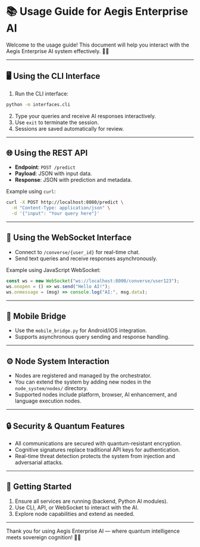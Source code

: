 # 📚 Usage Guide for Aegis Enterprise AI

Welcome to the usage guide! This document will help you interact with the Aegis Enterprise AI system effectively. 💬🤖

---

## 🖥️ Using the CLI Interface

1. Run the CLI interface:  
```bash
python -m interfaces.cli
```

2. Type your queries and receive AI responses interactively.  
3. Use `exit` to terminate the session.  
4. Sessions are saved automatically for review.

---

## 🌐 Using the REST API

- **Endpoint**: `POST /predict`  
- **Payload**: JSON with input data.  
- **Response**: JSON with prediction and metadata.

Example using `curl`:

```bash
curl -X POST http://localhost:8080/predict \
  -H "Content-Type: application/json" \
  -d '{"input": "Your query here"}'
```

---

## 🔌 Using the WebSocket Interface

- Connect to `/converse/{user_id}` for real-time chat.  
- Send text queries and receive responses asynchronously.

Example using JavaScript WebSocket:

```javascript
const ws = new WebSocket("ws://localhost:8000/converse/user123");
ws.onopen = () => ws.send("Hello AI!");
ws.onmessage = (msg) => console.log("AI:", msg.data);
```

---

## 📱 Mobile Bridge

- Use the `mobile_bridge.py` for Android/iOS integration.  
- Supports asynchronous query sending and response handling.

---

## ⚙️ Node System Interaction

- Nodes are registered and managed by the orchestrator.  
- You can extend the system by adding new nodes in the `node_system/nodes/` directory.  
- Supported nodes include platform, browser, AI enhancement, and language execution nodes.

---

## 🔒 Security & Quantum Features

- All communications are secured with quantum-resistant encryption.  
- Cognitive signatures replace traditional API keys for authentication.  
- Real-time threat detection protects the system from injection and adversarial attacks.

---

## 🚀 Getting Started

1. Ensure all services are running (backend, Python AI modules).  
2. Use CLI, API, or WebSocket to interact with the AI.  
3. Explore node capabilities and extend as needed.

---

Thank you for using Aegis Enterprise AI — where quantum intelligence meets sovereign cognition! 🌌🤖
